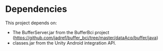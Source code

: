 # Dependencies #
This project depends on:
- The BufferServer.jar from the BufferBci project (https://github.com/jadref/buffer_bci/tree/master/dataAcq/buffer/java)
- classes.jar from the Unity Android integration API.

